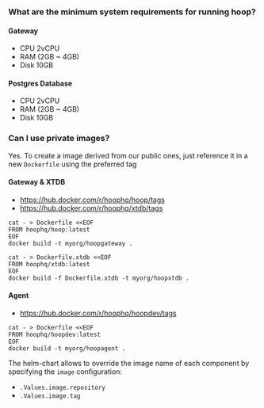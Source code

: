 
### What are the minimum system requirements for running hoop?

#### Gateway

- CPU 2vCPU
- RAM (2GB ~ 4GB)
- Disk 10GB

#### Postgres Database

- CPU 2vCPU
- RAM (2GB ~ 4GB)
- Disk 10GB

### Can I use private images?

Yes. To create a image derived from our public ones, just reference it in a new `Dockerfile` using the preferred tag

#### Gateway & XTDB

- https://hub.docker.com/r/hoophq/hoop/tags
- https://hub.docker.com/r/hoophq/xtdb/tags

```shell
cat - > Dockerfile <<EOF
FROM hoophq/hoop:latest
EOF
docker build -t myorg/hoopgateway .
```

```shell
cat - > Dockerfile.xtdb <<EOF
FROM hoophq/xtdb:latest
EOF
docker build -f Dockerfile.xtdb -t myorg/hoopxtdb .
```


#### Agent

- https://hub.docker.com/r/hoophq/hoopdev/tags

```shell
cat - > Dockerfile <<EOF
FROM hoophq/hoopdev:latest
EOF
docker build -t myorg/hoopagent .
```

The helm-chart allows to override the image name of each component by specifying the `image` configuration:

- `.Values.image.repository`
- `.Values.image.tag`
